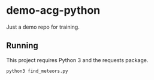 # demo-acg-python
Just a demo repo for training.

## Running

This project requires Python 3 and the requests package.

`python3 find_meteors.py`
